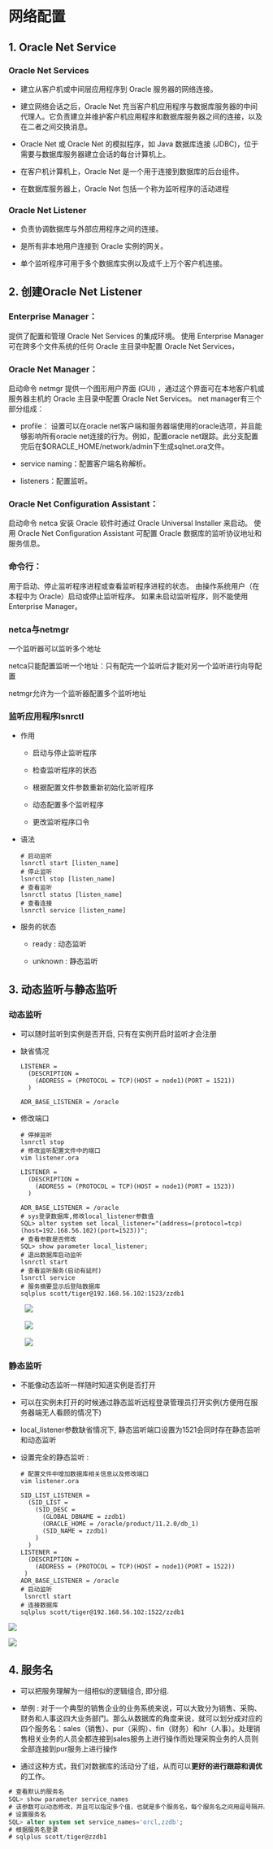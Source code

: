 # 网络配置

## 1. Oracle Net Service

### Oracle Net Services

- 建立从客户机或中间层应用程序到 Oracle 服务器的网络连接。

- 建立网络会话之后，Oracle Net 充当客户机应用程序与数据库服务器的中间代理人。它负责建立并维护客户机应用程序和数据库服务器之间的连接，以及在二者之间交换消息。

- Oracle Net 或 Oracle Net 的模拟程序，如 Java 数据库连接 (JDBC)，位于需要与数据库服务器建立会话的每台计算机上。

- 在客户机计算机上，Oracle Net 是一个用于连接到数据库的后台组件。

- 在数据库服务器上，Oracle Net 包括一个称为监听程序的活动进程

### Oracle Net Listener

- 负责协调数据库与外部应用程序之间的连接。

- 是所有非本地用户连接到 Oracle 实例的网关。

- 单个监听程序可用于多个数据库实例以及成千上万个客户机连接。

## 2. 创建Oracle Net Listener

### Enterprise Manager：

提供了配置和管理 Oracle Net Services 的集成环境。
使用 Enterprise Manager 可在跨多个文件系统的任何 Oracle 主目录中配置 Oracle Net Services，

### Oracle Net Manager：

启动命令 netmgr
提供一个图形用户界面 (GUI) ，通过这个界面可在本地客户机或
服务器主机的 Oracle 主目录中配置 Oracle Net Services。
net manager有三个部分组成：

- profile：
  设置可以在oracle net客户端和服务器端使用的oracle选项，并且能够影响所有oracle net连接的行为。例如，配置oracle net跟踪。此分支配置完后在$ORACLE_HOME/network/admin下生成sqlnet.ora文件。

- service naming：配置客户端名称解析。

- listeners：配置监听。

### Oracle Net Configuration Assistant：

启动命令 netca
安装 Oracle 软件时通过 Oracle Universal Installer 来启动。
使用 Oracle Net Configuration Assistant 可配置 Oracle 数据库的监听协议地址和服务信息。

### 命令行：

用于启动、停止监听程序进程或查看监听程序进程的状态。
由操作系统用户（在本程中为 Oracle）启动或停止监听程序。
如果未启动监听程序，则不能使用 Enterprise Manager。

### netca与netmgr

一个监听器可以监听多个地址

netca只能配置监听一个地址：只有配完一个监听后才能对另一个监听进行向导配置

netmgr允许为一个监听器配置多个监听地址

### 监听应用程序lsnrctl

- 作用
  
  - 启动与停止监听程序
  
  - 检查监听程序的状态
  
  - 根据配置文件参数重新初始化监听程序
  
  - 动态配置多个监听程序
  
  - 更改监听程序口令

- 语法
  
  ```shell
  # 启动监听
  lsnrctl start [listen_name]
  # 停止监听
  lsnrctl stop [listen_name]
  # 查看监听
  lsnrctl status [listen_name]
  # 查看连接
  lsnrctl service [listen_name]
  ```

- 服务的状态
  
  - ready : 动态监听
  
  - unknown : 静态监听

## 3. 动态监听与静态监听

### 动态监听

- 可以随时监听到实例是否开启, 只有在实例开启时监听才会注册

- 缺省情况
  
  ```shell
  LISTENER =
    (DESCRIPTION =
      (ADDRESS = (PROTOCOL = TCP)(HOST = node1)(PORT = 1521))
    )
  
  ADR_BASE_LISTENER = /oracle
  ```

- 修改端口
  
  ```shell
  # 停掉监听
  lsnrctl stop
  # 修改监听配置文件中的端口
  vim listener.ora
  
  LISTENER =
    (DESCRIPTION =
      (ADDRESS = (PROTOCOL = TCP)(HOST = node1)(PORT = 1523))
    )
  
  ADR_BASE_LISTENER = /oracle
  # sys登录数据库,修改local_listener参数值
  SQL> alter system set local_listener="(address=(protocol=tcp)(host=192.168.56.102)(port=1523))";
  # 查看参数是否修改
  SQL> show parameter local_listener;
  # 退出数据库启动监听
  lsnrctl start
  # 查看监听服务(启动有延时)
  lsnrctl service
  # 服务摘要显示后登陆数据库
  sqlplus scott/tiger@192.168.56.102:1523/zzdb1
  ```

        ![](D:\Documents\Oracle运维实战\assets\2021-12-03-14-49-16-image.png)

        ![](D:\Documents\Oracle运维实战\assets\2021-12-03-14-47-16-image.png)

        ![](D:\Documents\Oracle运维实战\assets\2021-12-03-14-48-25-image.png)

### 静态监听

- 不能像动态监听一样随时知道实例是否打开

- 可以在实例未打开的时候通过静态监听远程登录管理员打开实例(方便用在服务器端无人看顾的情况下)

- local_listener参数缺省情况下, 静态监听端口设置为1521会同时存在静态监听和动态监听

- 设置完全的静态监听 : 
  
  ```shell
  # 配置文件中增加数据库相关信息以及修改端口
  vim listener.ora
  
  SID_LIST_LISTENER =
    (SID_LIST =
      (SID_DESC =
        (GLOBAL_DBNAME = zzdb1)
        (ORACLE_HOME = /oracle/product/11.2.0/db_1)
        (SID_NAME = zzdb1)
      )
    )
  LISTENER =
    (DESCRIPTION =
      (ADDRESS = (PROTOCOL = TCP)(HOST = node1)(PORT = 1522))
   )
  ADR_BASE_LISTENER = /oracle
  # 启动监听
   lsnrctl start
  # 连接数据库
  sqlplus scott/tiger@192.168.56.102:1522/zzdb1
  ```

![](D:\Documents\Oracle运维实战\assets\2f0c8f7f141836741e404fbdd299e85c1b6767d2.png)

 ![](D:\Documents\Oracle运维实战\assets\cc15aae54300eb39be0ac220094b7a802e666547.png)

## 4. 服务名

- 可以把服务理解为一组相似的逻辑组合, 即分组.

- 举例 :
  对于一个典型的销售企业的业务系统来说，可以大致分为销售、采购、财务和人事这四大业务部门。那么从数据库的角度来说，就可以划分成对应的四个服务名：sales（销售）、pur（采购）、fin（财务）和hr（人事）。处理销售相关业务的人员全都连接到sales服务上进行操作而处理采购业务的人员则全部连接到pur服务上进行操作

- 通过这种方式，我们对数据库的活动分了组，从而可以**更好的进行跟踪和调优**的工作。

```sql
# 查看默认的服务名
SQL> show parameter service_names
# 该参数可以动态修改，并且可以指定多个值，也就是多个服务名，每个服务名之间用逗号隔开。
# 设置服务名
SQL> alter system set service_names='orcl,zzdb';
# 根据服务名登录
# sqlplus scott/tiger@zzdb1
```
